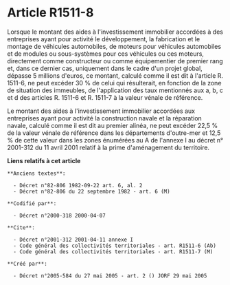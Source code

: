 # Article R1511-8

Lorsque le montant des aides à l'investissement immobilier accordées à des entreprises ayant pour activité le développement,
la fabrication et le montage de véhicules automobiles, de moteurs pour véhicules automobiles et de modules ou sous-systèmes
pour ces véhicules ou ces moteurs, directement comme constructeur ou comme équipementier de premier rang et, dans ce dernier
cas, uniquement dans le cadre d'un projet global, dépasse 5 millions d'euros, ce montant, calculé comme il est dit à
l'article R. 1511-6, ne peut excéder 30 % de celui qui résulterait, en fonction de la zone de situation des immeubles, de
l'application des taux mentionnés aux a, b, c et d des articles R. 1511-6 et R. 1511-7 à la valeur vénale de référence.

Le montant des aides à l'investissement immobilier accordées aux entreprises ayant pour activité la construction navale et la
réparation navale, calculé comme il est dit au premier alinéa, ne peut excéder 22,5 % de la valeur vénale de référence dans
les départements d'outre-mer et 12,5 % de cette valeur dans les zones énumérées au A de l'annexe I au décret n° 2001-312 du
11 avril 2001 relatif à la prime d'aménagement du territoire.

**Liens relatifs à cet article**

	**Anciens textes**:

	  - Décret n°82-806 1982-09-22 art. 6, al. 2
	  - Décret n°82-806 du 22 septembre 1982 - art. 6 (M)

	**Codifié par**:

	  - Décret n°2000-318 2000-04-07

	**Cite**:

	  - Décret n°2001-312 2001-04-11 annexe I
	  - Code général des collectivités territoriales - art. R1511-6 (Ab)
	  - Code général des collectivités territoriales - art. R1511-7 (M)

	**Créé par**:

	  - Décret n°2005-584 du 27 mai 2005 - art. 2 () JORF 29 mai 2005
